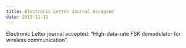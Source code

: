 ```yaml
---
title: Electronic Letter Journal Accepted
date: 2013-11-11
---
```


Electronic Letter journal accepted: “High-data-rate FSK demodulator for wireless communication”.

<!--more-->
